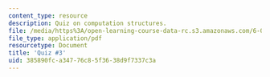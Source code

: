 ```yaml
---
content_type: resource
description: Quiz on computation structures.
file: /media/https%3A/open-learning-course-data-rc.s3.amazonaws.com/6-004-computation-structures-spring-2009/385890fca34776c85f3638d9f7337c3a_MIT6_004s09_quiz03.pdf
file_type: application/pdf
resourcetype: Document
title: 'Quiz #3'
uid: 385890fc-a347-76c8-5f36-38d9f7337c3a
---
```

